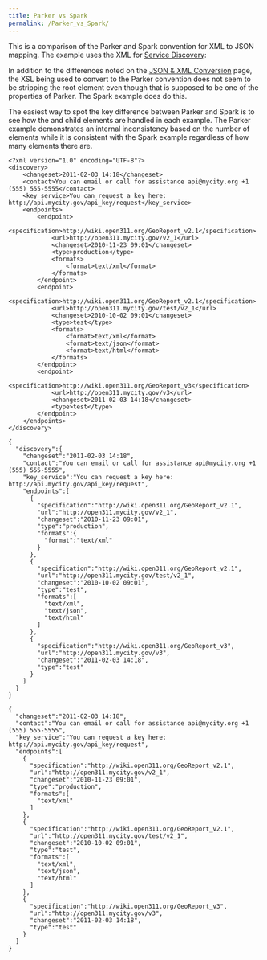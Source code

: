 ```yaml
---
title: Parker vs Spark
permalink: /Parker_vs_Spark/
---
```


This is a comparison of the Parker and Spark convention for XML to JSON mapping. The example uses the XML for [Service Discovery](/Service_Discovery "wikilink"):

In addition to the differences noted on the [JSON & XML Conversion](http://wiki.open311.org/JSON_and_XML_Conversion#The_Spark_Convention) page, the XSL being used to convert to the Parker convention does not seem to be stripping the root element even though that is supposed to be one of the properties of Parker. The Spark example does do this.

The easiest way to spot the key difference between Parker and Spark is to see how the <formats> and child <format> elements are handled in each example. The Parker example demonstrates an internal inconsistency based on the number of <format> elements while it is consistent with the Spark example regardless of how many <format> elements there are.

<tabs> <tab title="XML">

    <?xml version="1.0" encoding="UTF-8"?>
    <discovery>
        <changeset>2011-02-03 14:18</changeset>
        <contact>You can email or call for assistance api@mycity.org +1 (555) 555-5555</contact>
        <key_service>You can request a key here: http://api.mycity.gov/api_key/request</key_service>
        <endpoints>
            <endpoint>
                <specification>http://wiki.open311.org/GeoReport_v2.1</specification>
                <url>http://open311.mycity.gov/v2_1</url>
                <changeset>2010-11-23 09:01</changeset>
                <type>production</type>
                <formats>
                    <format>text/xml</format>
                </formats>
            </endpoint>
            <endpoint>
                <specification>http://wiki.open311.org/GeoReport_v2.1</specification>
                <url>http://open311.mycity.gov/test/v2_1</url>
                <changeset>2010-10-02 09:01</changeset>
                <type>test</type>
                <formats>
                    <format>text/xml</format>
                    <format>text/json</format>
                    <format>text/html</format>
                </formats>
            </endpoint>
            <endpoint>
                <specification>http://wiki.open311.org/GeoReport_v3</specification>
                <url>http://open311.mycity.gov/v3</url>
                <changeset>2011-02-03 14:18</changeset>
                <type>test</type>
            </endpoint>
        </endpoints>
    </discovery>

</tab> <tab title="Parker JSON">

    {
      "discovery":{
        "changeset":"2011-02-03 14:18",
        "contact":"You can email or call for assistance api@mycity.org +1 (555) 555-5555",
        "key_service":"You can request a key here: http://api.mycity.gov/api_key/request",
        "endpoints":[
          {
            "specification":"http://wiki.open311.org/GeoReport_v2.1",
            "url":"http://open311.mycity.gov/v2_1",
            "changeset":"2010-11-23 09:01",
            "type":"production",
            "formats":{
              "format":"text/xml"
            }
          },
          {
            "specification":"http://wiki.open311.org/GeoReport_v2.1",
            "url":"http://open311.mycity.gov/test/v2_1",
            "changeset":"2010-10-02 09:01",
            "type":"test",
            "formats":[
              "text/xml",
              "text/json",
              "text/html"
            ]
          },
          {
            "specification":"http://wiki.open311.org/GeoReport_v3",
            "url":"http://open311.mycity.gov/v3",
            "changeset":"2011-02-03 14:18",
            "type":"test"
          }
        ]
      }
    }

</tab> <tab title="Spark JSON">

    {
      "changeset":"2011-02-03 14:18",
      "contact":"You can email or call for assistance api@mycity.org +1 (555) 555-5555",
      "key_service":"You can request a key here: http://api.mycity.gov/api_key/request",
      "endpoints":[
        {
          "specification":"http://wiki.open311.org/GeoReport_v2.1",
          "url":"http://open311.mycity.gov/v2_1",
          "changeset":"2010-11-23 09:01",
          "type":"production",
          "formats":[
            "text/xml"
          ]
        },
        {
          "specification":"http://wiki.open311.org/GeoReport_v2.1",
          "url":"http://open311.mycity.gov/test/v2_1",
          "changeset":"2010-10-02 09:01",
          "type":"test",
          "formats":[
            "text/xml",
            "text/json",
            "text/html"
          ]
        },
        {
          "specification":"http://wiki.open311.org/GeoReport_v3",
          "url":"http://open311.mycity.gov/v3",
          "changeset":"2011-02-03 14:18",
          "type":"test"
        }
      ]
    }

</tab> </tabs>

